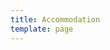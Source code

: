 ```yaml
---
title: Accommodation
template: page
---
```

<div class="ftb-widget" data-id="21663"data-token="4hhkuL8RDdgYowsN9PYQgpO5ppq1TLGqZZMFdQbwZLFKNemSITMr1vNYkhciS"></div><script src="https://widget.freetobook.com/widget.js"></script>